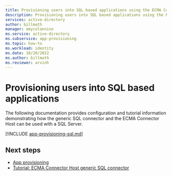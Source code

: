 ```yaml
---
title: Provisioning users into SQL based applications using the ECMA Connector host
description: Provisioning users into SQL based applications using the ECMA Connector host
services: active-directory
author: billmath
manager: amycolannino
ms.service: active-directory
ms.subservice: app-provisioning
ms.topic: how-to
ms.workload: identity
ms.date: 10/20/2022
ms.author: billmath
ms.reviewer: arvinh
---
```


# Provisioning users into SQL based applications
The following documentation provides configuration and tutorial information demonstrating how the generic SQL connector and the ECMA Connector Host can be used with a SQL Server.


[!INCLUDE [app-provisioning-sql.md](../../../includes/app-provisioning-sql.md)]

## Next steps

- [App provisioning](user-provisioning.md)
- [Tutorial: ECMA Connector Host generic SQL connector](tutorial-ecma-sql-connector.md)
